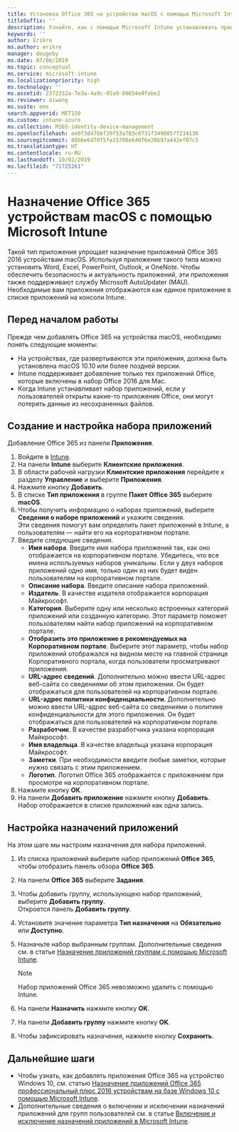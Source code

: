 ```yaml
---
title: Установка Office 365 на устройства macOS с помощью Microsoft Intune
titleSuffix: ''
description: Узнайте, как с помощью Microsoft Intune устанавливать приложения Office 365 на устройствах с macOS.
keywords: ''
author: Erikre
ms.author: erikre
manager: dougeby
ms.date: 07/08/2019
ms.topic: conceptual
ms.service: microsoft-intune
ms.localizationpriority: high
ms.technology: ''
ms.assetid: 2372332a-7e3a-4a9c-91a9-86654e0fabe2
ms.reviewer: aiwang
ms.suite: ems
search.appverid: MET150
ms.custom: intune-azure
ms.collection: M365-identity-device-management
ms.openlocfilehash: ee0f3d4766f29f53a703c0731f3490857f234136
ms.sourcegitcommit: 88b6e6d70f5fa15708e640f6e20b97a442ef07c5
ms.translationtype: HT
ms.contentlocale: ru-RU
ms.lasthandoff: 10/02/2019
ms.locfileid: "71725261"
---
```

# <a name="assign-office-365-to-macos-devices-with-microsoft-intune"></a>Назначение Office 365 устройствам macOS с помощью Microsoft Intune

Такой тип приложения упрощает назначение приложений Office 365 2016 устройствам macOS. Используя приложение такого типа можно установить Word, Excel, PowerPoint, Outlook, и OneNote. Чтобы обеспечить безопасность и актуальность приложений, эти приложения также поддерживают службу Microsoft AutoUpdater (MAU). Необходимые вам приложения отображаются как единое приложение в списке приложений на консоли Intune.


## <a name="before-you-start"></a>Перед началом работы

Прежде чем добавлять Office 365 на устройства macOS, необходимо понять следующие моменты:

- На устройствах, где развертываются эти приложения, должна быть установлена macOS 10.10 или более поздней версии.
- Intune поддерживает добавление только тех приложений Office, которые включены в набор Office 2016 для Mac.
- Когда Intune устанавливает набор приложений, если у пользователей открыты какие-то приложения Office, они могут потерять данные из несохраненных файлов.

## <a name="create-and-configure-the-app-suite"></a>Создание и настройка набора приложений

Добавление Office 365 из панели **Приложения**.
1. Войдите в [Intune](https://go.microsoft.com/fwlink/?linkid=2090973).
3. На панели **Intune** выберите **Клиентские приложения**.
4. В области рабочей нагрузки **Клиентские приложения** перейдите к разделу **Управление** и выберите **Приложения**. 
5. Нажмите кнопку **Добавить**.
6. В списке **Тип приложения** в группе **Пакет Office 365** выберите **macOS**.
7. Чтобы получить информацию о наборах приложений, выберите **Сведения о наборе приложений** и укажите сведения.  
    Эти сведения помогут вам определить пакет приложений в Intune, а пользователям — найти его на корпоративном портале.
8. Введите следующие сведения.
    - **Имя набора**. Введите имя набора приложений так, как оно отображается на корпоративном портале. Убедитесь, что все имена используемых наборов уникальны. Если у двух наборов приложений одно имя, только один из них будет виден пользователям на корпоративном портале.
    - **Описание набора**. Введите описание набора приложений.
    - **Издатель**. В качестве издателя отображается корпорация Майкрософт.
    - **Категория**. Выберите одну или несколько встроенных категорий приложений или созданную категорию. Этот параметр поможет пользователям найти набор приложений на корпоративном портале.
    - **Отобразить это приложение в рекомендуемых на Корпоративном портале**. Выберите этот параметр, чтобы набор приложений отображался на видном месте на главной странице Корпоративного портала, когда пользователи просматривают приложения.
    - **URL-адрес сведений**. Дополнительно можно ввести URL-адрес веб-сайта со сведениями об этом приложении. Он будет отображаться для пользователей на корпоративном портале.
    - **URL-адрес политики конфиденциальности**. Дополнительно можно ввести URL-адрес веб-сайта со сведениями о политике конфиденциальности для этого приложения. Он будет отображаться для пользователей на корпоративном портале.
    - **Разработчик**. В качестве разработчика указана корпорация Майкрософт.
    - **Имя владельца**. В качестве владельца указана корпорация Майкрософт.
    - **Заметки**. При необходимости введите любые заметки, которые нужно связать с этим приложением.
    - **Логотип**. Логотип Office 365 отображается с приложением при просмотре на корпоративном портале.
9. Нажмите кнопку **ОК**.
10. На панели **Добавить приложение** нажмите кнопку **Добавить**.  
    Набор отображается в списке приложений как одна запись.

## <a name="configure-app-assignments"></a>Настройка назначений приложений

На этом шаге мы настроим назначения для набора приложений. 

1. Из списка приложений выберите набор приложений **Office 365**, чтобы отобразить панель обзора **Office 365**.
2. На панели **Office 365** выберите **Задания**.
3. Чтобы добавить группу, использующею набор приложений, выберите **Добавить группу**.  
    Откроется панель **Добавить группу**.
4. Установите значение параметра **Тип назначения** на **Обязательно** или **Доступно**.
5. Назначьте набор выбранным группам. Дополнительные сведения см. в статье [Назначение приложений группам с помощью Microsoft Intune](apps-deploy.md).

    >[!Note]
    > Набор приложений Office 365 невозможно удалить с помощью Intune.

5. На панели **Назначить** нажмите кнопку **OK**.
6. На панели **Добавить группу** нажмите кнопку **OK**.
7. Чтобы зафиксировать назначения, нажмите кнопку **Сохранить**.

## <a name="next-steps"></a>Дальнейшие шаги

- Чтобы узнать, как добавлять приложения Office 365 на устройство Windows 10, см. статью [Назначение приложений Office 365 профессиональный плюс 2016 устройствам на базе Windows 10 с помощью Microsoft Intune](apps-add-office365.md).
- Дополнительные сведения о включении и исключении назначений приложений для групп пользователей см. в статье [Включение и исключение назначений приложений в Microsoft Intune](apps-inc-exl-assignments.md).
